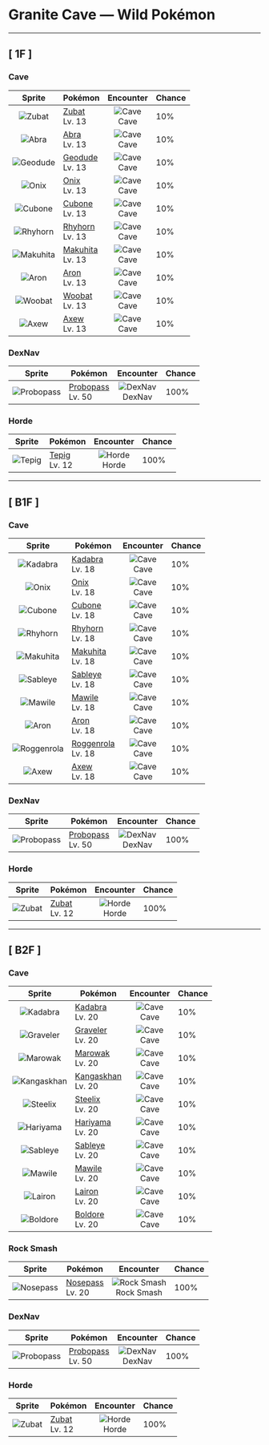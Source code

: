 # Granite Cave — Wild Pokémon

---

## [ 1F ]

### Cave

| Sprite | Pokémon | Encounter | Chance |
|:------:|---------|:---------:|--------|
| ![Zubat](../../assets/sprites/zubat/front.gif "Zubat: Zubat avoids sunlight because exposure causes it to become unhealthy. During the daytime, it stays in caves or under the eaves of old houses, sleeping while hanging upside down.") | [Zubat](../../pokemon/zubat.md/)<br>Lv. 13 | ![Cave](../../assets/encounter_types/cave.png "Cave")<br>Cave | 10% |
| ![Abra](../../assets/sprites/abra/front.gif "Abra: Abra needs to sleep for eighteen hours a day. If it doesn’t, this Pokémon loses its ability to use telekinetic powers. If it is attacked, Abra escapes using Teleport while it is still sleeping.") | [Abra](../../pokemon/abra.md/)<br>Lv. 13 | ![Cave](../../assets/encounter_types/cave.png "Cave")<br>Cave | 10% |
| ![Geodude](../../assets/sprites/geodude/front.gif "Geodude: When Geodude sleeps deeply, it buries itself halfway into the ground. It will not awaken even if hikers step on it unwittingly. In the morning, this Pokémon rolls downhill in search of food.") | [Geodude](../../pokemon/geodude.md/)<br>Lv. 13 | ![Cave](../../assets/encounter_types/cave.png "Cave")<br>Cave | 10% |
| ![Onix](../../assets/sprites/onix/front.gif "Onix: Onix has a magnet in its brain. It acts as a compass so that this Pokémon does not lose direction while it is tunneling. As it grows older, its body becomes increasingly rounder and smoother.") | [Onix](../../pokemon/onix.md/)<br>Lv. 13 | ![Cave](../../assets/encounter_types/cave.png "Cave")<br>Cave | 10% |
| ![Cubone](../../assets/sprites/cubone/front.gif "Cubone: Cubone pines for the mother it will never see again. Seeing a likeness of its mother in the full moon, it cries. The stains on the skull the Pokémon wears are made by the tears it sheds.") | [Cubone](../../pokemon/cubone.md/)<br>Lv. 13 | ![Cave](../../assets/encounter_types/cave.png "Cave")<br>Cave | 10% |
| ![Rhyhorn](../../assets/sprites/rhyhorn/front.gif "Rhyhorn: Rhyhorn’s brain is very small. It is so dense, while on a run it forgets why it started running in the first place. It apparently remembers sometimes if it demolishes something.") | [Rhyhorn](../../pokemon/rhyhorn.md/)<br>Lv. 13 | ![Cave](../../assets/encounter_types/cave.png "Cave")<br>Cave | 10% |
| ![Makuhita](../../assets/sprites/makuhita/front.gif "Makuhita: Makuhita has a tireless spirit—it will never give up hope. It eats a lot of food, gets plenty of sleep, and it trains very rigorously. By living that way, this Pokémon packs its body with energy.") | [Makuhita](../../pokemon/makuhita.md/)<br>Lv. 13 | ![Cave](../../assets/encounter_types/cave.png "Cave")<br>Cave | 10% |
| ![Aron](../../assets/sprites/aron/front.gif "Aron: Aron has a body of steel. With one all-out charge, this Pokémon can demolish even a heavy dump truck. The destroyed dump truck then becomes a handy meal for the Pokémon.") | [Aron](../../pokemon/aron.md/)<br>Lv. 13 | ![Cave](../../assets/encounter_types/cave.png "Cave")<br>Cave | 10% |
| ![Woobat](../../assets/sprites/woobat/front.gif "Woobat: The heart-shaped mark left on a body after a Woobat has been attached to it is said to bring good fortune.") | [Woobat](../../pokemon/woobat.md/)<br>Lv. 13 | ![Cave](../../assets/encounter_types/cave.png "Cave")<br>Cave | 10% |
| ![Axew](../../assets/sprites/axew/front.gif "Axew: They mark their territory by leaving gashes in trees with their tusks. If a tusk breaks, a new one grows in quickly.") | [Axew](../../pokemon/axew.md/)<br>Lv. 13 | ![Cave](../../assets/encounter_types/cave.png "Cave")<br>Cave | 10% |

### DexNav

| Sprite | Pokémon | Encounter | Chance |
|:------:|---------|:---------:|--------|
| ![Probopass](../../assets/sprites/probopass/front.gif "Probopass: It freely controls three small units called Mini-Noses using magnetic force.") | [Probopass](../../pokemon/probopass.md/)<br>Lv. 50 | ![DexNav](../../assets/encounter_types/dexnav.png "DexNav")<br>DexNav | 100% |

### Horde

| Sprite | Pokémon | Encounter | Chance |
|:------:|---------|:---------:|--------|
| ![Tepig](../../assets/sprites/tepig/front.gif "Tepig: It loves to eat roasted berries, but sometimes it gets too excited and burns them to a crisp.") | [Tepig](../../pokemon/tepig.md/)<br>Lv. 12 | ![Horde](../../assets/encounter_types/horde.png "Horde")<br>Horde | 100% |

---

## [ B1F ]

### Cave

| Sprite | Pokémon | Encounter | Chance |
|:------:|---------|:---------:|--------|
| ![Kadabra](../../assets/sprites/kadabra/front.gif "Kadabra: Kadabra holds a silver spoon in its hand. The spoon is used to amplify the alpha waves in its brain. Without the spoon, the Pokémon is said to be limited to half the usual amount of its telekinetic powers.") | [Kadabra](../../pokemon/kadabra.md/)<br>Lv. 18 | ![Cave](../../assets/encounter_types/cave.png "Cave")<br>Cave | 10% |
| ![Onix](../../assets/sprites/onix/front.gif "Onix: Onix has a magnet in its brain. It acts as a compass so that this Pokémon does not lose direction while it is tunneling. As it grows older, its body becomes increasingly rounder and smoother.") | [Onix](../../pokemon/onix.md/)<br>Lv. 18 | ![Cave](../../assets/encounter_types/cave.png "Cave")<br>Cave | 10% |
| ![Cubone](../../assets/sprites/cubone/front.gif "Cubone: Cubone pines for the mother it will never see again. Seeing a likeness of its mother in the full moon, it cries. The stains on the skull the Pokémon wears are made by the tears it sheds.") | [Cubone](../../pokemon/cubone.md/)<br>Lv. 18 | ![Cave](../../assets/encounter_types/cave.png "Cave")<br>Cave | 10% |
| ![Rhyhorn](../../assets/sprites/rhyhorn/front.gif "Rhyhorn: Rhyhorn’s brain is very small. It is so dense, while on a run it forgets why it started running in the first place. It apparently remembers sometimes if it demolishes something.") | [Rhyhorn](../../pokemon/rhyhorn.md/)<br>Lv. 18 | ![Cave](../../assets/encounter_types/cave.png "Cave")<br>Cave | 10% |
| ![Makuhita](../../assets/sprites/makuhita/front.gif "Makuhita: Makuhita has a tireless spirit—it will never give up hope. It eats a lot of food, gets plenty of sleep, and it trains very rigorously. By living that way, this Pokémon packs its body with energy.") | [Makuhita](../../pokemon/makuhita.md/)<br>Lv. 18 | ![Cave](../../assets/encounter_types/cave.png "Cave")<br>Cave | 10% |
| ![Sableye](../../assets/sprites/sableye/front.gif "Sableye: Sableye digs the ground with sharpened claws to find rocks that it eats. Substances in the eaten rocks crystallize and rise up to the Pokémon’s body surface.") | [Sableye](../../pokemon/sableye.md/)<br>Lv. 18 | ![Cave](../../assets/encounter_types/cave.png "Cave")<br>Cave | 10% |
| ![Mawile](../../assets/sprites/mawile/front.gif "Mawile: Don’t be taken in by this Pokémon’s cute face—it’s very dangerous. Mawile fools the foe into letting down its guard, then chomps down with its massive jaws. The steel jaws are really horns that have been transformed.") | [Mawile](../../pokemon/mawile.md/)<br>Lv. 18 | ![Cave](../../assets/encounter_types/cave.png "Cave")<br>Cave | 10% |
| ![Aron](../../assets/sprites/aron/front.gif "Aron: Aron has a body of steel. With one all-out charge, this Pokémon can demolish even a heavy dump truck. The destroyed dump truck then becomes a handy meal for the Pokémon.") | [Aron](../../pokemon/aron.md/)<br>Lv. 18 | ![Cave](../../assets/encounter_types/cave.png "Cave")<br>Cave | 10% |
| ![Roggenrola](../../assets/sprites/roggenrola/front.gif "Roggenrola: They were discovered a hundred years ago in an earthquake fissure. Inside each one is an energy core.") | [Roggenrola](../../pokemon/roggenrola.md/)<br>Lv. 18 | ![Cave](../../assets/encounter_types/cave.png "Cave")<br>Cave | 10% |
| ![Axew](../../assets/sprites/axew/front.gif "Axew: They mark their territory by leaving gashes in trees with their tusks. If a tusk breaks, a new one grows in quickly.") | [Axew](../../pokemon/axew.md/)<br>Lv. 18 | ![Cave](../../assets/encounter_types/cave.png "Cave")<br>Cave | 10% |

### DexNav

| Sprite | Pokémon | Encounter | Chance |
|:------:|---------|:---------:|--------|
| ![Probopass](../../assets/sprites/probopass/front.gif "Probopass: It freely controls three small units called Mini-Noses using magnetic force.") | [Probopass](../../pokemon/probopass.md/)<br>Lv. 50 | ![DexNav](../../assets/encounter_types/dexnav.png "DexNav")<br>DexNav | 100% |

### Horde

| Sprite | Pokémon | Encounter | Chance |
|:------:|---------|:---------:|--------|
| ![Zubat](../../assets/sprites/zubat/front.gif "Zubat: Zubat avoids sunlight because exposure causes it to become unhealthy. During the daytime, it stays in caves or under the eaves of old houses, sleeping while hanging upside down.") | [Zubat](../../pokemon/zubat.md/)<br>Lv. 12 | ![Horde](../../assets/encounter_types/horde.png "Horde")<br>Horde | 100% |

---

## [ B2F ]

### Cave

| Sprite | Pokémon | Encounter | Chance |
|:------:|---------|:---------:|--------|
| ![Kadabra](../../assets/sprites/kadabra/front.gif "Kadabra: Kadabra holds a silver spoon in its hand. The spoon is used to amplify the alpha waves in its brain. Without the spoon, the Pokémon is said to be limited to half the usual amount of its telekinetic powers.") | [Kadabra](../../pokemon/kadabra.md/)<br>Lv. 20 | ![Cave](../../assets/encounter_types/cave.png "Cave")<br>Cave | 10% |
| ![Graveler](../../assets/sprites/graveler/front.gif "Graveler: Rocks are Graveler’s favorite food. This Pokémon will climb a mountain from the base to the summit, crunchingly feasting on rocks all the while. Upon reaching the peak, it rolls back down to the bottom.") | [Graveler](../../pokemon/graveler.md/)<br>Lv. 20 | ![Cave](../../assets/encounter_types/cave.png "Cave")<br>Cave | 10% |
| ![Marowak](../../assets/sprites/marowak/front.gif "Marowak: Marowak is the evolved form of a Cubone that has overcome its sadness at the loss of its mother and grown tough. This Pokémon’s tempered and hardened spirit is not easily broken.") | [Marowak](../../pokemon/marowak.md/)<br>Lv. 20 | ![Cave](../../assets/encounter_types/cave.png "Cave")<br>Cave | 10% |
| ![Kangaskhan](../../assets/sprites/kangaskhan/front.gif "Kangaskhan: If you come across a young Kangaskhan playing by itself, you must never disturb it or attempt to catch it. The baby Pokémon’s parent is sure to be in the area, and it will become violently enraged at you.") | [Kangaskhan](../../pokemon/kangaskhan.md/)<br>Lv. 20 | ![Cave](../../assets/encounter_types/cave.png "Cave")<br>Cave | 10% |
| ![Steelix](../../assets/sprites/steelix/front.gif "Steelix: Steelix lives even further underground than Onix. This Pokémon is known to dig toward the earth’s core. There are records of this Pokémon reaching a depth of over six-tenths of a mile underground.") | [Steelix](../../pokemon/steelix.md/)<br>Lv. 20 | ![Cave](../../assets/encounter_types/cave.png "Cave")<br>Cave | 10% |
| ![Hariyama](../../assets/sprites/hariyama/front.gif "Hariyama: Hariyama’s thick body may appear fat, but it is actually a hunk of solid muscle. If this Pokémon bears down and tightens all its muscles, its body becomes as hard as a rock.") | [Hariyama](../../pokemon/hariyama.md/)<br>Lv. 20 | ![Cave](../../assets/encounter_types/cave.png "Cave")<br>Cave | 10% |
| ![Sableye](../../assets/sprites/sableye/front.gif "Sableye: Sableye digs the ground with sharpened claws to find rocks that it eats. Substances in the eaten rocks crystallize and rise up to the Pokémon’s body surface.") | [Sableye](../../pokemon/sableye.md/)<br>Lv. 20 | ![Cave](../../assets/encounter_types/cave.png "Cave")<br>Cave | 10% |
| ![Mawile](../../assets/sprites/mawile/front.gif "Mawile: Don’t be taken in by this Pokémon’s cute face—it’s very dangerous. Mawile fools the foe into letting down its guard, then chomps down with its massive jaws. The steel jaws are really horns that have been transformed.") | [Mawile](../../pokemon/mawile.md/)<br>Lv. 20 | ![Cave](../../assets/encounter_types/cave.png "Cave")<br>Cave | 10% |
| ![Lairon](../../assets/sprites/lairon/front.gif "Lairon: Lairon feeds on iron contained in rocks and water. It makes its nest on mountains where iron ore is buried. As a result, the Pokémon often clashes with humans mining the iron ore.") | [Lairon](../../pokemon/lairon.md/)<br>Lv. 20 | ![Cave](../../assets/encounter_types/cave.png "Cave")<br>Cave | 10% |
| ![Boldore](../../assets/sprites/boldore/front.gif "Boldore: When it is healthy, its core sticks out. Always facing the same way, it swiftly moves front to back and left to right.") | [Boldore](../../pokemon/boldore.md/)<br>Lv. 20 | ![Cave](../../assets/encounter_types/cave.png "Cave")<br>Cave | 10% |

### Rock Smash

| Sprite | Pokémon | Encounter | Chance |
|:------:|---------|:---------:|--------|
| ![Nosepass](../../assets/sprites/nosepass/front.gif "Nosepass: Nosepass had been said to be completely unmoving, with its magnetic nose pointed due north. However, close observation has revealed that the Pokémon actually moves by a little over 3/8 of an inch every year.") | [Nosepass](../../pokemon/nosepass.md/)<br>Lv. 20 | ![Rock Smash](../../assets/encounter_types/rock_smash.png "Rock Smash")<br>Rock Smash | 100% |

### DexNav

| Sprite | Pokémon | Encounter | Chance |
|:------:|---------|:---------:|--------|
| ![Probopass](../../assets/sprites/probopass/front.gif "Probopass: It freely controls three small units called Mini-Noses using magnetic force.") | [Probopass](../../pokemon/probopass.md/)<br>Lv. 50 | ![DexNav](../../assets/encounter_types/dexnav.png "DexNav")<br>DexNav | 100% |

### Horde

| Sprite | Pokémon | Encounter | Chance |
|:------:|---------|:---------:|--------|
| ![Zubat](../../assets/sprites/zubat/front.gif "Zubat: Zubat avoids sunlight because exposure causes it to become unhealthy. During the daytime, it stays in caves or under the eaves of old houses, sleeping while hanging upside down.") | [Zubat](../../pokemon/zubat.md/)<br>Lv. 12 | ![Horde](../../assets/encounter_types/horde.png "Horde")<br>Horde | 100% |

